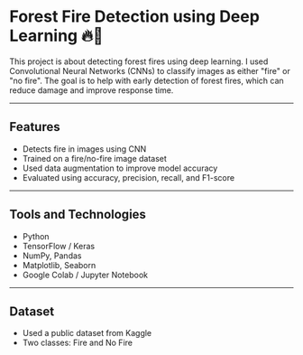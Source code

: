 # Forest Fire Detection using Deep Learning 🔥🌲

This project is about detecting forest fires using deep learning. I used Convolutional Neural Networks (CNNs) to classify images as either "fire" or "no fire". The goal is to help with early detection of forest fires, which can reduce damage and improve response time.

---

## Features

- Detects fire in images using CNN
- Trained on a fire/no-fire image dataset
- Used data augmentation to improve model accuracy
- Evaluated using accuracy, precision, recall, and F1-score

---

## Tools and Technologies

- Python  
- TensorFlow / Keras  
- NumPy, Pandas  
- Matplotlib, Seaborn  
- Google Colab / Jupyter Notebook  

---

## Dataset

- Used a public dataset from Kaggle
- Two classes: Fire and No Fire
